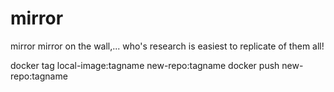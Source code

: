 # mirror
mirror mirror on the wall,... who's research is easiest to replicate of them all!

docker tag local-image:tagname new-repo:tagname
docker push new-repo:tagname